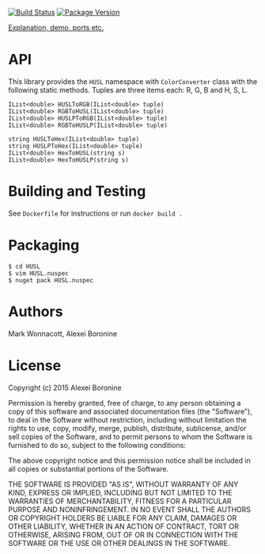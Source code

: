 [![Build Status](https://travis-ci.org/husl-colors/husl.cs.svg?branch=master)](https://travis-ci.org/husl-colors/husl.cs)
[![Package Version](https://img.shields.io/nuget/v/HUSL.svg)](https://www.nuget.org/packages/HUSL)

[Explanation, demo, ports etc.](http://www.husl-colors.org)

# API

This library provides the `HUSL` namespace with `ColorConverter` class with
the following static methods. Tuples are three items each: R, G, B and H, S, L.

    IList<double> HUSLToRGB(IList<double> tuple)
	IList<double> RGBToHUSL(IList<double> tuple)
	IList<double> HUSLPToRGB(IList<double> tuple)
	IList<double> RGBToHUSLP(IList<double> tuple)

	string HUSLToHex(IList<double> tuple)
	string HUSLPToHex(IList<double> tuple)
	IList<double> HexToHUSL(string s)
	IList<double> HexToHUSLP(string s)

# Building and Testing

See `Dockerfile` for instructions or run `docker build .`

# Packaging

    $ cd HUSL
    $ vim HUSL.nuspec
    $ nuget pack HUSL.nuspec

# Authors

Mark Wonnacott, Alexei Boronine

# License

Copyright (c) 2015 Alexei Boronine

Permission is hereby granted, free of charge, to any person obtaining a copy
of this software and associated documentation files (the "Software"), to deal
in the Software without restriction, including without limitation the rights
to use, copy, modify, merge, publish, distribute, sublicense, and/or sell
copies of the Software, and to permit persons to whom the Software is
furnished to do so, subject to the following conditions:

The above copyright notice and this permission notice shall be included in all
copies or substantial portions of the Software.

THE SOFTWARE IS PROVIDED "AS IS", WITHOUT WARRANTY OF ANY KIND, EXPRESS OR
IMPLIED, INCLUDING BUT NOT LIMITED TO THE WARRANTIES OF MERCHANTABILITY,
FITNESS FOR A PARTICULAR PURPOSE AND NONINFRINGEMENT. IN NO EVENT SHALL THE
AUTHORS OR COPYRIGHT HOLDERS BE LIABLE FOR ANY CLAIM, DAMAGES OR OTHER
LIABILITY, WHETHER IN AN ACTION OF CONTRACT, TORT OR OTHERWISE, ARISING FROM,
OUT OF OR IN CONNECTION WITH THE SOFTWARE OR THE USE OR OTHER DEALINGS IN THE
SOFTWARE.
